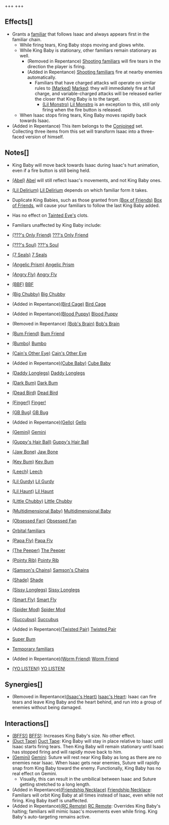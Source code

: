 +++
+++

Effects[]
---------


* Grants a [familiar](/wiki/Familiar "Familiar") that follows Isaac and always appears first in the familiar chain.
	+ While firing tears, King Baby stops moving and glows white.
	+ While King Baby is stationary, other familiars remain stationary as well.
		- (Removed in Repentance) [Shooting familiars](/wiki/Familiar#Shooting_familiars "Familiar") will fire tears in the direction the player is firing.
		- (Added in Repentance) [Shooting familiars](/wiki/Familiar#Shooting_familiars "Familiar") fire at nearby enemies automatically.
			* Familiars that have charged attacks will operate on similar rules to [(Marked)](/wiki/Marked "Marked") [Marked](/wiki/Marked "Marked"): they will immediately fire at full charge, and variable-charged attacks will be released earlier the closer that King Baby is to the target.
				+ [(Lil Monstro)](/wiki/Lil_Monstro "Lil Monstro") [Lil Monstro](/wiki/Lil_Monstro "Lil Monstro") is an exception to this, still only firing when the fire button is released.
	+ When Isaac stops firing tears, King Baby moves rapidly back towards Isaac.
* (Added in Repentance) This item belongs to the [Conjoined](/wiki/Conjoined "Conjoined") set. Collecting three items from this set will transform Isaac into a three-faced version of himself.


Notes[]
-------


* King Baby will move back towards Isaac during Isaac's hurt animation, even if a fire button is still being held.
* [(Abel)](/wiki/Abel "Abel") [Abel](/wiki/Abel "Abel") will still reflect Isaac's movements, and not King Baby ones.
* [(Lil Delirium)](/wiki/Lil_Delirium "Lil Delirium") [Lil Delirium](/wiki/Lil_Delirium "Lil Delirium") depends on which familiar form it takes.
* Duplicate King Babies, such as those granted from [(Box of Friends)](/wiki/Box_of_Friends "Box of Friends") [Box of Friends](/wiki/Box_of_Friends "Box of Friends"), will cause your familiars to follow the last King Baby added.
* Has no effect on [Tainted Eve's](/wiki/Tainted_Eve "Tainted Eve") clots.
* Familiars unaffected by King Baby include:



* [(???'s Only Friend)](/wiki/%3F%3F%3F%27s_Only_Friend "???'s Only Friend") [???'s Only Friend](/wiki/%3F%3F%3F%27s_Only_Friend "???'s Only Friend")
* [(???'s Soul)](/wiki/%3F%3F%3F%27s_Soul "???'s Soul") [???'s Soul](/wiki/%3F%3F%3F%27s_Soul "???'s Soul")
* [(7 Seals)](/wiki/7_Seals "7 Seals") [7 Seals](/wiki/7_Seals "7 Seals")
* [(Angelic Prism)](/wiki/Angelic_Prism "Angelic Prism") [Angelic Prism](/wiki/Angelic_Prism "Angelic Prism")
* [(Angry Fly)](/wiki/Angry_Fly "Angry Fly") [Angry Fly](/wiki/Angry_Fly "Angry Fly")
* [(BBF)](/wiki/BBF "BBF") [BBF](/wiki/BBF "BBF")
* [(Big Chubby)](/wiki/Big_Chubby "Big Chubby") [Big Chubby](/wiki/Big_Chubby "Big Chubby")
* (Added in Repentance)[(Bird Cage)](/wiki/Bird_Cage "Bird Cage") [Bird Cage](/wiki/Bird_Cage "Bird Cage")
* (Added in Repentance)[(Blood Puppy)](/wiki/Blood_Puppy "Blood Puppy") [Blood Puppy](/wiki/Blood_Puppy "Blood Puppy")
* (Removed in Repentance) [(Bob's Brain)](/wiki/Bob%27s_Brain "Bob's Brain") [Bob's Brain](/wiki/Bob%27s_Brain "Bob's Brain")
* [(Bum Friend)](/wiki/Bum_Friend "Bum Friend") [Bum Friend](/wiki/Bum_Friend "Bum Friend")
* [(Bumbo)](/wiki/Bumbo "Bumbo") [Bumbo](/wiki/Bumbo "Bumbo")
* [(Cain's Other Eye)](/wiki/Cain%27s_Other_Eye "Cain's Other Eye") [Cain's Other Eye](/wiki/Cain%27s_Other_Eye "Cain's Other Eye")
* (Added in Repentance)[(Cube Baby)](/wiki/Cube_Baby "Cube Baby") [Cube Baby](/wiki/Cube_Baby "Cube Baby")
* [(Daddy Longlegs)](/wiki/Daddy_Longlegs "Daddy Longlegs") [Daddy Longlegs](/wiki/Daddy_Longlegs "Daddy Longlegs")
* [(Dark Bum)](/wiki/Dark_Bum "Dark Bum") [Dark Bum](/wiki/Dark_Bum "Dark Bum")
* [(Dead Bird)](/wiki/Dead_Bird "Dead Bird") [Dead Bird](/wiki/Dead_Bird "Dead Bird")
* [(Finger!)](/wiki/Finger! "Finger!") [Finger!](/wiki/Finger! "Finger!")
* [(GB Bug)](/wiki/GB_Bug "GB Bug") [GB Bug](/wiki/GB_Bug "GB Bug")
* (Added in Repentance)[(Gello)](/wiki/Gello "Gello") [Gello](/wiki/Gello "Gello")
* [(Gemini)](/wiki/Gemini_(Item) "Gemini") [Gemini](/wiki/Gemini_(Item) "Gemini (Item)")
* [(Guppy's Hair Ball)](/wiki/Guppy%27s_Hair_Ball "Guppy's Hair Ball") [Guppy's Hair Ball](/wiki/Guppy%27s_Hair_Ball "Guppy's Hair Ball")
* [(Jaw Bone)](/wiki/Jaw_Bone "Jaw Bone") [Jaw Bone](/wiki/Jaw_Bone "Jaw Bone")
* [(Key Bum)](/wiki/Key_Bum "Key Bum") [Key Bum](/wiki/Key_Bum "Key Bum")
* [(Leech)](/wiki/Leech "Leech") [Leech](/wiki/Leech "Leech")
* [(Lil Gurdy)](/wiki/Lil_Gurdy "Lil Gurdy") [Lil Gurdy](/wiki/Lil_Gurdy "Lil Gurdy")
* [(Lil Haunt)](/wiki/Lil_Haunt "Lil Haunt") [Lil Haunt](/wiki/Lil_Haunt "Lil Haunt")
* [(Little Chubby)](/wiki/Little_Chubby "Little Chubby") [Little Chubby](/wiki/Little_Chubby "Little Chubby")
* [(Multidimensional Baby)](/wiki/Multidimensional_Baby "Multidimensional Baby") [Multidimensional Baby](/wiki/Multidimensional_Baby "Multidimensional Baby")
* [(Obsessed Fan)](/wiki/Obsessed_Fan "Obsessed Fan") [Obsessed Fan](/wiki/Obsessed_Fan "Obsessed Fan")
* [Orbital familiars](/wiki/Familiars#Orbital_familiars "Familiars")
* [(Papa Fly)](/wiki/Papa_Fly "Papa Fly") [Papa Fly](/wiki/Papa_Fly "Papa Fly")
* [(The Peeper)](/wiki/The_Peeper "The Peeper") [The Peeper](/wiki/The_Peeper "The Peeper")
* [(Pointy Rib)](/wiki/Pointy_Rib "Pointy Rib") [Pointy Rib](/wiki/Pointy_Rib "Pointy Rib")
* [(Samson's Chains)](/wiki/Samson%27s_Chains "Samson's Chains") [Samson's Chains](/wiki/Samson%27s_Chains "Samson's Chains")
* [(Shade)](/wiki/Shade "Shade") [Shade](/wiki/Shade "Shade")
* [(Sissy Longlegs)](/wiki/Sissy_Longlegs "Sissy Longlegs") [Sissy Longlegs](/wiki/Sissy_Longlegs "Sissy Longlegs")
* [(Smart Fly)](/wiki/Smart_Fly "Smart Fly") [Smart Fly](/wiki/Smart_Fly "Smart Fly")
* [(Spider Mod)](/wiki/Spider_Mod "Spider Mod") [Spider Mod](/wiki/Spider_Mod "Spider Mod")
* [(Succubus)](/wiki/Succubus "Succubus") [Succubus](/wiki/Succubus "Succubus")
* (Added in Repentance)[(Twisted Pair)](/wiki/Twisted_Pair "Twisted Pair") [Twisted Pair](/wiki/Twisted_Pair "Twisted Pair")
* [Super Bum](/wiki/Super_Bum_(Transformation) "Super Bum (Transformation)")
* [Temporary familiars](/wiki/Familiars#Temporary_familiars "Familiars")
* (Added in Repentance)[(Worm Friend)](/wiki/Worm_Friend "Worm Friend") [Worm Friend](/wiki/Worm_Friend "Worm Friend")
* [(YO LISTEN!)](/wiki/YO_LISTEN! "YO LISTEN!") [YO LISTEN!](/wiki/YO_LISTEN! "YO LISTEN!")



Synergies[]
-----------


* (Removed in Repentance)[(Isaac's Heart)](/wiki/Isaac%27s_Heart "Isaac's Heart") [Isaac's Heart](/wiki/Isaac%27s_Heart "Isaac's Heart"): Isaac can fire tears and leave King Baby and the heart behind, and run into a group of enemies without being damaged.


Interactions[]
--------------


* [(BFFS!)](/wiki/BFFS! "BFFS!") [BFFS!](/wiki/BFFS! "BFFS!"): Increases King Baby's size. No other effect.
* [(Duct Tape)](/wiki/Duct_Tape "Duct Tape") [Duct Tape](/wiki/Duct_Tape "Duct Tape"): King Baby will stay in place relative to Isaac until Isaac starts firing tears. Then King Baby will remain stationary until Isaac has stopped firing and will rapidly move back to him.
* [(Gemini)](/wiki/Gemini_(Item) "Gemini") [Gemini](/wiki/Gemini_(Item) "Gemini (Item)"): Suture will rest near King Baby as long as there are no enemies near Isaac. When Isaac gets near enemies, Suture will rapidly snap from King Baby toward the enemy. Functionally, King Baby has no real effect on Gemini.
	+ Visually, this can result in the umbilical between Isaac and Suture getting stretched to a long length.
* (Added in Repentance)[(Friendship Necklace)](/wiki/Friendship_Necklace "Friendship Necklace") [Friendship Necklace](/wiki/Friendship_Necklace "Friendship Necklace"): Familiars will orbit King Baby at all times instead of Isaac, even while not firing. King Baby itself is unaffected.
* (Added in Repentance)[(RC Remote)](/wiki/RC_Remote "RC Remote") [RC Remote](/wiki/RC_Remote "RC Remote"): Overrides King Baby's halting; familiars will mimic Isaac's movements even while firing. King Baby's auto-targeting remains active.



